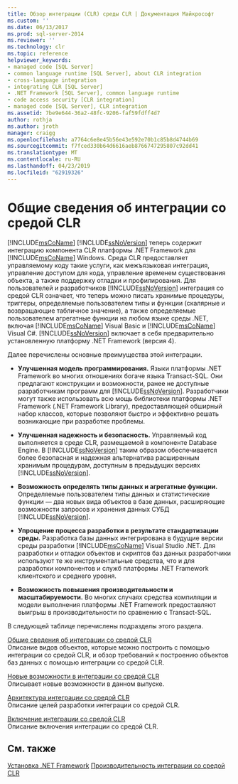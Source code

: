 ```yaml
---
title: Обзор интеграции (CLR) среды CLR | Документация Майкрософт
ms.custom: ''
ms.date: 06/13/2017
ms.prod: sql-server-2014
ms.reviewer: ''
ms.technology: clr
ms.topic: reference
helpviewer_keywords:
- managed code [SQL Server]
- common language runtime [SQL Server], about CLR integration
- cross-language integration
- integrating CLR [SQL Server]
- .NET Framework [SQL Server], common language runtime
- code access security [CLR integration]
- managed code [SQL Server], CLR integration
ms.assetid: 7be9e644-36a2-48fc-9206-faf59fdff4d7
author: rothja
ms.author: jroth
manager: craigg
ms.openlocfilehash: a7764c6e8e45b56e43e592e70b1c85b8d4744b69
ms.sourcegitcommit: f7fced330b64d6616aeb8766747295807c92dd41
ms.translationtype: MT
ms.contentlocale: ru-RU
ms.lasthandoff: 04/23/2019
ms.locfileid: "62919326"
---
```

# <a name="common-language-runtime-clr-integration-overview"></a>Общие сведения об интеграции со средой CLR
  [!INCLUDE[msCoName](../../../includes/msconame-md.md)] [!INCLUDE[ssNoVersion](../../../includes/ssnoversion-md.md)] теперь содержит интеграцию компонента CLR платформы .NET Framework для [!INCLUDE[msCoName](../../../includes/msconame-md.md)] Windows. Среда CLR предоставляет управляемому коду такие услуги, как межъязыковая интеграция, управление доступом для кода, управление временем существования объекта, а также поддержку отладки и профилирования. Для пользователей и разработчиков [!INCLUDE[ssNoVersion](../../../includes/ssnoversion-md.md)] интеграция со средой CLR означает, что теперь можно писать хранимые процедуры, триггеры, определяемые пользователем типы и функции (скалярные и возвращающие табличное значение), а также определяемые пользователем агрегатные функции на любом языке среды .NET, включая [!INCLUDE[msCoName](../../../includes/msconame-md.md)] Visual Basic и [!INCLUDE[msCoName](../../../includes/msconame-md.md)] Visual C#. [!INCLUDE[ssNoVersion](../../../includes/ssnoversion-md.md)] включает в себя предварительно установленную платформу .NET Framework (версия 4).  
  
 Далее перечислены основные преимущества этой интеграции.  
  
-   **Улучшенная модель программирования.** Языки платформы .NET Framework во многих отношениях богаче языка Transact-SQL. Они предлагают конструкции и возможности, ранее не доступные разработчикам программ для [!INCLUDE[ssNoVersion](../../../includes/ssnoversion-md.md)]. Разработчики могут также использовать всю мощь библиотеки платформы .NET Framework (.NET Framework Library), предоставляющей обширный набор классов, которые позволяют быстро и эффективно решать возникающие при разработке проблемы.   
  
-   **Улучшенная надежность и безопасность.** Управляемый код выполняется в среде CLR, размещаемой в компоненте Database Engine. В [!INCLUDE[ssNoVersion](../../../includes/ssnoversion-md.md)] таким образом обеспечивается более безопасная и надежная альтернатива расширенным хранимым процедурам, доступным в предыдущих версиях [!INCLUDE[ssNoVersion](../../../includes/ssnoversion-md.md)].  
  
-   **Возможность определять типы данных и агрегатные функции.** Определяемые пользователем типы данных и статистические функции — два новых вида объектов в базе данных, расширяющие возможности запросов и хранения данных СУБД [!INCLUDE[ssNoVersion](../../../includes/ssnoversion-md.md)].  
  
-   **Упрощение процесса разработки в результате стандартизации среды.** Разработка базы данных интегрирована в будущие версии среды разработки [!INCLUDE[msCoName](../../../includes/msconame-md.md)] Visual Studio .NET. Для разработки и отладки объектов и скриптов баз данных разработчики используют те же инструментальные средства, что и для разработки компонентов и служб платформы .NET Framework клиентского и среднего уровня.  
  
-   **Возможность повышения производительности и масштабируемости.** Во многих случаях средства компиляции и модели выполнения платформы .NET Framework предоставляют выигрыш в производительности по сравнению с Transact-SQL.  
  
 В следующей таблице перечислены подразделы этого раздела.  
  
 [Общие сведения об интеграции со средой CLR](clr-integration-overview.md)  
 Описание видов объектов, которые можно построить с помощью интеграции со средой CLR, и обзор требований к построению объектов баз данных с помощью интеграции со средой CLR.  
  
 [Новые возможности в интеграции со средой CLR](clr-integration-what-s-new.md)  
 Описывает новые возможности в данном выпуске.  
  
 [Архитектура интеграции со средой CLR](../../database-engine/dev-guide/architecture-of-clr-integration.md)  
 Описание целей разработки интеграции со средой CLR.  
  
 [Включение интеграции со средой CLR](clr-integration-enabling.md)  
 Описание включения интеграции со средой CLR.  
  
## <a name="see-also"></a>См. также  
 [Установка .NET Framework](https://technet.microsoft.com/library/ms166014\(v=SQL.105\).aspx)   
 [Производительность интеграции со средой CLR](clr-integration-architecture-performance.md)  
  
  
